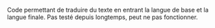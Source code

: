 Code permettant de traduire du texte en entrant la langue de base et la langue finale. Pas testé depuis longtemps, peut ne pas fonctionner.
